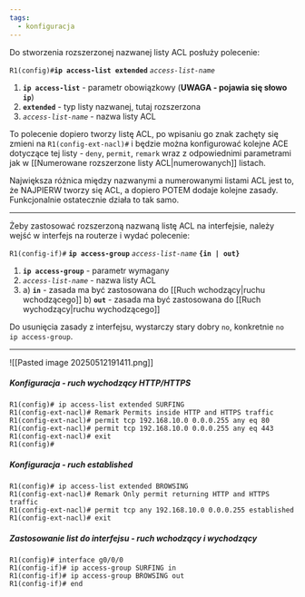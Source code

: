 ```yaml
---
tags:
  - konfiguracja
---
```

Do stworzenia rozszerzonej nazwanej listy ACL posłuży polecenie:

`R1(config)#`**`ip access-list extended`** *`access-list-name`*
1. **`ip access-list`** - parametr obowiązkowy (**UWAGA - pojawia się słowo `ip`**)
2. **`extended`** - typ listy nazwanej, tutaj rozszerzona
3. *`access-list-name`* - nazwa listy ACL

To polecenie dopiero tworzy listę ACL, po wpisaniu go znak zachęty się zmieni na `R1(config-ext-nacl)#` i będzie można konfigurować kolejne ACE dotyczące tej listy - `deny`, `permit`, `remark` wraz z odpowiednimi parametrami jak w [[Numerowane rozszerzone listy ACL|numerowanych]] listach.

Największa różnica między nazwanymi a numerowanymi listami ACL jest to, że NAJPIERW tworzy się ACL, a dopiero POTEM dodaje kolejne zasady. Funkcjonalnie ostatecznie działa to tak samo.

___

Żeby zastosować rozszerzoną nazwaną listę ACL na interfejsie, należy wejść w interfejs na routerze i wydać polecenie:

`R1(config-if)#` **`ip access-group`** *`access-list-name`* **`{in | out}`**
1. **`ip access-group`** - parametr wymagany
2. *`access-list-name`* - nazwa listy ACL
3. a) **`in`** - zasada ma być zastosowana do [[Ruch wchodzący|ruchu wchodzącego]]
   b) **`out`** - zasada ma być zastosowana do [[Ruch wychodzący|ruchu wychodzącego]]

Do usunięcia zasady z interfejsu, wystarczy stary dobry `no`, konkretnie `no ip access-group`.

___

![[Pasted image 20250512191411.png]]

##### Konfiguracja - ruch wychodzący HTTP/HTTPS
```
R1(config)# ip access-list extended SURFING
R1(config-ext-nacl)# Remark Permits inside HTTP and HTTPS traffic
R1(config-ext-nacl)# permit tcp 192.168.10.0 0.0.0.255 any eq 80
R1(config-ext-nacl)# permit tcp 192.168.10.0 0.0.0.255 any eq 443
R1(config-ext-nacl)# exit
R1(config)#
```

##### Konfiguracja - ruch established
```
R1(config)# ip access-list extended BROWSING
R1(config-ext-nacl)# Remark Only permit returning HTTP and HTTPS traffic
R1(config-ext-nacl)# permit tcp any 192.168.10.0 0.0.0.255 established
R1(config-ext-nacl)# exit
```

##### Zastosowanie list do interfejsu - ruch wchodzący i wychodzący
```
R1(config)# interface g0/0/0
R1(config-if)# ip access-group SURFING in
R1(config-if)# ip access-group BROWSING out
R1(config-if)# end
```